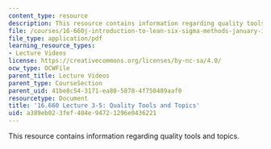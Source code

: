 ```yaml
---
content_type: resource
description: This resource contains information regarding quality tools and topics.
file: /courses/16-660j-introduction-to-lean-six-sigma-methods-january-iap-2012/a389eb023fef404e94721296e0436221_MIT16_660JIAP12_3-5.pdf
file_type: application/pdf
learning_resource_types:
- Lecture Videos
license: https://creativecommons.org/licenses/by-nc-sa/4.0/
ocw_type: OCWFile
parent_title: Lecture Videos
parent_type: CourseSection
parent_uid: 41be8c54-3171-ea80-5878-4f750489aaf0
resourcetype: Document
title: '16.660 Lecture 3-5: Quality Tools and Topics'
uid: a389eb02-3fef-404e-9472-1296e0436221
---
```

This resource contains information regarding quality tools and topics.